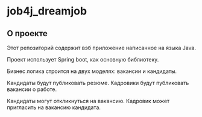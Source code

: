 # job4j_dreamjob

## О проекте

Этот репозиторий содержит вэб приложение написанное на языка Java.

Проект использует Spring boot, как основную библиотеку.

Бизнес логика строится на двух моделях: вакансии и кандидаты.

Кандидаты будут публиковать резюме. Кадровики будут публиковать вакансии о работе.

Кандидаты могут откликнуться на вакансию. Кадровик может пригласить на вакансию кандидата.
